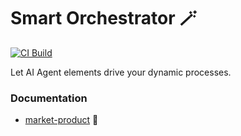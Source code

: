 # Smart Orchestrator 🪄️

[![CI Build](https://github.com/axonivy-market/smart-orchestrator/actions/workflows/ci.yml/badge.svg)](https://github.com/axonivy-market/smart-orchestrator/actions/workflows/ci.yml)

Let AI Agent elements drive your dynamic processes.

### Documentation

- [market-product](smart-orchestrator-product/README.md) 🛒️

